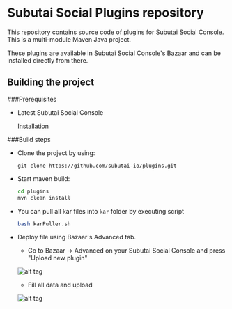 # Subutai Social Plugins repository

This repository contains source code of plugins for Subutai Social Console.
This is a multi-module Maven Java project.

These plugins are available in Subutai Social Console's Bazaar and can be installed directly from there.

## Building the project

###Prerequisites

- Latest Subutai Social Console

  [Installation](https://github.com/subutai-io/base/edit/dev/management)
  
###Build steps

- Clone the project by using:

    `git clone https://github.com/subutai-io/plugins.git`

- Start maven build:

    ```bash
    cd plugins
    mvn clean install
    ```
    
- You can pull all kar files into `kar` folder by executing script

    ```bash
    bash karPuller.sh
    ```
- Deploy file using Bazaar's Advanced tab.

    - Go to Bazaar -> Advanced on your Subutai Social Console and press "Upload new plugin"
    
    ![alt tag](http://i.imgur.com/h1ebTfm.png)
    
    - Fill all data and upload
    
    ![alt tag](http://i.imgur.com/bEYjMCb.png)
